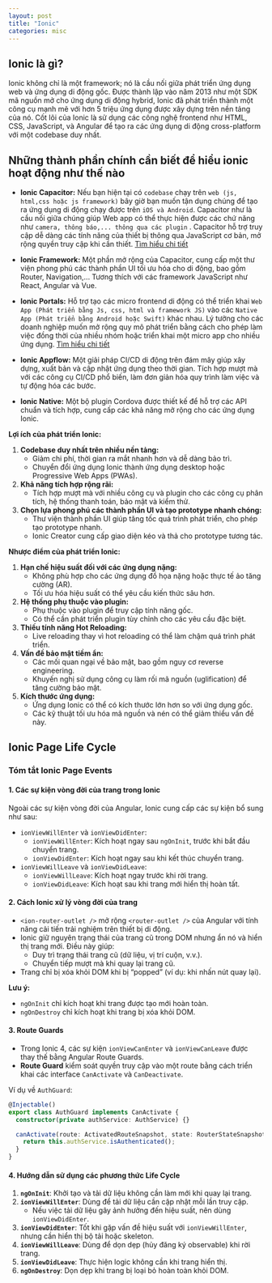 ```yaml
---
layout: post
title: "Ionic"
categories: misc
---
```


## **Ionic là gì?**

Ionic không chỉ là một framework; nó là cầu nối giữa phát triển ứng dụng web và ứng dụng di động gốc. Được thành lập vào năm 2013 như một SDK mã nguồn mở cho ứng dụng di động hybrid, Ionic đã phát triển thành một công cụ mạnh mẽ với hơn 5 triệu ứng dụng được xây dựng trên nền tảng của nó. Cốt lõi của Ionic là sử dụng các công nghệ frontend như HTML, CSS, JavaScript, và Angular để tạo ra các ứng dụng di động cross-platform với một codebase duy nhất.

## Những thành phần chính cần biết để hiểu ionic hoạt động như thế nào

- **Ionic Capacitor:** Nếu bạn hiện tại có `codebase` chạy trên `web (js, html,css hoặc js framework)` bây giờ bạn muốn tận dụng chúng để tạo ra ứng dụng di động chạy được trên `iOS và Android`. Capacitor như là cầu nối giữa chúng giúp Web app có thể thực hiện được các chứ năng như `camera, thông báo,... thông qua các plugin` . Capacitor hỗ trợ truy cập dễ dàng các tính năng của thiết bị thông qua JavaScript cơ bản, mở rộng quyền truy cập khi cần thiết. [Tìm hiểu chi tiết](https://datnd35.github.io/misc/2025/01/04/ionic-capacitor.html)

- **Ionic Framework:** Một phần mở rộng của Capacitor, cung cấp một thư viện phong phú các thành phần UI tối ưu hóa cho di động, bao gồm Router, Navigation,... Tương thích với các framework JavaScript như React, Angular và Vue.

- **Ionic Portals:** Hỗ trợ tạo các micro frontend di động có thể triển khai `Web App (Phát triển bằng Js, css, html và framework JS)` vào các `Native App (Phát triển bằng Android hoặc Swift)` khác nhau. Lý tưởng cho các doanh nghiệp muốn mở rộng quy mô phát triển bằng cách cho phép làm việc đồng thời của nhiều nhóm hoặc triển khai một micro app cho nhiều ứng dụng. [Tìm hiểu chi tiết](https://datnd35.github.io/misc/2025/01/04/ionic-portals.html)
- **Ionic Appflow:** Một giải pháp CI/CD di động trên đám mây giúp xây dựng, xuất bản và cập nhật ứng dụng theo thời gian. Tích hợp mượt mà với các công cụ CI/CD phổ biến, làm đơn giản hóa quy trình làm việc và tự động hóa các bước.
- **Ionic Native:** Một bộ plugin Cordova được thiết kế để hỗ trợ các API chuẩn và tích hợp, cung cấp các khả năng mở rộng cho các ứng dụng Ionic.

**Lợi ích của phát triển Ionic:**

1. **Codebase duy nhất trên nhiều nền tảng:**
   - Giảm chi phí, thời gian ra mắt nhanh hơn và dễ dàng bảo trì.
   - Chuyển đổi ứng dụng Ionic thành ứng dụng desktop hoặc Progressive Web Apps (PWAs).
2. **Khả năng tích hợp rộng rãi:**
   - Tích hợp mượt mà với nhiều công cụ và plugin cho các công cụ phân tích, hệ thống thanh toán, bảo mật và kiểm thử.
3. **Chọn lựa phong phú các thành phần UI và tạo prototype nhanh chóng:**
   - Thư viện thành phần UI giúp tăng tốc quá trình phát triển, cho phép tạo prototype nhanh.
   - Ionic Creator cung cấp giao diện kéo và thả cho prototype tương tác.

**Nhược điểm của phát triển Ionic:**

1. **Hạn chế hiệu suất đối với các ứng dụng nặng:**
   - Không phù hợp cho các ứng dụng đồ họa nặng hoặc thực tế ảo tăng cường (AR).
   - Tối ưu hóa hiệu suất có thể yêu cầu kiến thức sâu hơn.
2. **Hệ thống phụ thuộc vào plugin:**
   - Phụ thuộc vào plugin để truy cập tính năng gốc.
   - Có thể cần phát triển plugin tùy chỉnh cho các yêu cầu đặc biệt.
3. **Thiếu tính năng Hot Reloading:**
   - Live reloading thay vì hot reloading có thể làm chậm quá trình phát triển.
4. **Vấn đề bảo mật tiềm ẩn:**
   - Các mối quan ngại về bảo mật, bao gồm nguy cơ reverse engineering.
   - Khuyến nghị sử dụng công cụ làm rối mã nguồn (uglification) để tăng cường bảo mật.
5. **Kích thước ứng dụng:**
   - Ứng dụng Ionic có thể có kích thước lớn hơn so với ứng dụng gốc.
   - Các kỹ thuật tối ưu hóa mã nguồn và nén có thể giảm thiểu vấn đề này.

## Ionic Page Life Cycle

### Tóm tắt Ionic Page Events

#### **1. Các sự kiện vòng đời của trang trong Ionic**

Ngoài các sự kiện vòng đời của Angular, Ionic cung cấp các sự kiện bổ sung như sau:

- `ionViewWillEnter` và `ionViewDidEnter`:
  - `ionViewWillEnter`: Kích hoạt ngay sau `ngOnInit`, trước khi bắt đầu chuyển trang.
  - `ionViewDidEnter`: Kích hoạt ngay sau khi kết thúc chuyển trang.
- `ionViewWillLeave` và `ionViewDidLeave`:
  - `ionViewWillLeave`: Kích hoạt ngay trước khi rời trang.
  - `ionViewDidLeave`: Kích hoạt sau khi trang mới hiển thị hoàn tất.

#### **2. Cách Ionic xử lý vòng đời của trang**

- `<ion-router-outlet />` mở rộng `<router-outlet />` của Angular với tính năng cải tiến trải nghiệm trên thiết bị di động.
- Ionic giữ nguyên trạng thái của trang cũ trong DOM nhưng ẩn nó và hiển thị trang mới. Điều này giúp:
  - Duy trì trạng thái trang cũ (dữ liệu, vị trí cuộn, v.v.).
  - Chuyển tiếp mượt mà khi quay lại trang cũ.
- Trang chỉ bị xóa khỏi DOM khi bị “popped” (ví dụ: khi nhấn nút quay lại).

**Lưu ý:**

- `ngOnInit` chỉ kích hoạt khi trang được tạo mới hoàn toàn.
- `ngOnDestroy` chỉ kích hoạt khi trang bị xóa khỏi DOM.

#### **3. Route Guards**

- Trong Ionic 4, các sự kiện `ionViewCanEnter` và `ionViewCanLeave` được thay thế bằng Angular Route Guards.
- **Route Guard** kiểm soát quyền truy cập vào một route bằng cách triển khai các interface `CanActivate` và `CanDeactivate`.

Ví dụ về `AuthGuard`:

```typescript
@Injectable()
export class AuthGuard implements CanActivate {
  constructor(private authService: AuthService) {}

  canActivate(route: ActivatedRouteSnapshot, state: RouterStateSnapshot) {
    return this.authService.isAuthenticated();
  }
}
```

#### **4. Hướng dẫn sử dụng các phương thức Life Cycle**

1. **`ngOnInit`**: Khởi tạo và tải dữ liệu không cần làm mới khi quay lại trang.
2. **`ionViewWillEnter`**: Dùng để tải dữ liệu cần cập nhật mỗi lần truy cập.
   - Nếu việc tải dữ liệu gây ảnh hưởng đến hiệu suất, nên dùng `ionViewDidEnter`.
3. **`ionViewDidEnter`**: Tốt khi gặp vấn đề hiệu suất với `ionViewWillEnter`, nhưng cần hiển thị bộ tải hoặc skeleton.
4. **`ionViewWillLeave`**: Dùng để dọn dẹp (hủy đăng ký observable) khi rời trang.
5. **`ionViewDidLeave`**: Thực hiện logic không cần khi trang hiển thị.
6. **`ngOnDestroy`**: Dọn dẹp khi trang bị loại bỏ hoàn toàn khỏi DOM.
